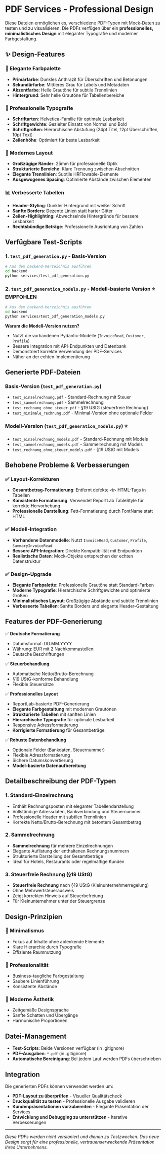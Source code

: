 # PDF Services - Professional Design

Diese Dateien ermöglichen es, verschiedene PDF-Typen mit Mock-Daten zu testen und zu visualisieren. Die PDFs verfügen über ein **professionelles, minimalistisches Design** mit eleganter Typografie und moderner Farbgestaltung.

## ✨ Design-Features

### 🎨 **Elegante Farbpalette**
- **Primärfarbe**: Dunkles Anthrazit für Überschriften und Betonungen
- **Sekundärfarbe**: Mittleres Grau für Labels und Metadaten  
- **Akzentfarbe**: Helle Grautöne für subtile Trennlinien
- **Hintergrund**: Sehr helle Grautöne für Tabellenbereiche

### 📖 **Professionelle Typografie**
- **Schriftarten**: Helvetica-Familie für optimale Lesbarkeit
- **Schriftgewichte**: Gezielter Einsatz von Normal und Bold
- **Schriftgrößen**: Hierarchische Abstufung (24pt Titel, 12pt Überschriften, 10pt Text)
- **Zeilenhöhe**: Optimiert für beste Lesbarkeit

### 📐 **Modernes Layout**
- **Großzügige Ränder**: 25mm für professionelle Optik
- **Strukturierte Bereiche**: Klare Trennung zwischen Abschnitten
- **Elegante Trennlinien**: Subtile HRFlowable-Elemente
- **Ausgewogenes Spacing**: Optimierte Abstände zwischen Elementen

### 📊 **Verbesserte Tabellen**
- **Header-Styling**: Dunkler Hintergrund mit weißer Schrift
- **Sanfte Borders**: Dezente Linien statt harter Gitter
- **Zeilen-Highlighting**: Abwechselnde Hintergründe für bessere Lesbarkeit
- **Rechtsbündige Beträge**: Professionelle Ausrichtung von Zahlen

## Verfügbare Test-Scripts

### 1. `test_pdf_generation.py` - Basis-Version
```bash
# Aus dem backend-Verzeichnis ausführen
cd backend
python services/test_pdf_generation.py
```

### 2. `test_pdf_generation_models.py` - Modell-basierte Version ⭐ **EMPFOHLEN**
```bash
# Aus dem backend-Verzeichnis ausführen
cd backend
python services/test_pdf_generation_models.py
```

**Warum die Modell-Version nutzen?**
- Nutzt die vorhandenen Pydantic-Modelle (`InvoiceRead`, `Customer`, `Profile`)
- Bessere Integration mit API-Endpunkten und Datenbank
- Demonstriert korrekte Verwendung der PDF-Services
- Näher an der echten Implementierung

## Generierte PDF-Dateien

### Basis-Version (`test_pdf_generation.py`)
- `test_einzelrechnung.pdf` - Standard-Rechnung mit Steuer
- `test_sammelrechnung.pdf` - Sammelrechnung
- `test_rechnung_ohne_steuer.pdf` - §19 UStG (steuerfreie Rechnung)
- `test_minimale_rechnung.pdf` - Minimal-Version ohne optionale Felder

### Modell-Version (`test_pdf_generation_models.py`) ⭐
- `test_einzelrechnung_models.pdf` - Standard-Rechnung mit Models
- `test_sammelrechnung_models.pdf` - Sammelrechnung mit Models
- `test_rechnung_ohne_steuer_models.pdf` - §19 UStG mit Models

## Behobene Probleme & Verbesserungen

### ✅ Layout-Korrekturen
- **Gesamtbetrag-Formatierung**: Entfernt defekte `<b>` HTML-Tags in Tabellen
- **Konsistente Formatierung**: Verwendet ReportLab TableStyle für korrekte Hervorhebung
- **Professionelle Darstellung**: Fett-Formatierung durch FontName statt HTML

### ✅ Modell-Integration 
- **Vorhandene Datenmodelle**: Nutzt `InvoiceRead`, `Customer`, `Profile`, `SummaryInvoiceRead`
- **Bessere API-Integration**: Direkte Kompatibilität mit Endpunkten
- **Realistische Daten**: Mock-Objekte entsprechen der echten Datenstruktur

### ✅ Design-Upgrade 
- **Elegante Farbpalette**: Professionelle Grautöne statt Standard-Farben
- **Moderne Typografie**: Hierarchische Schriftgewichte und optimierte Größen
- **Minimalistisches Layout**: Großzügige Abstände und subtile Trennlinien
- **Verbesserte Tabellen**: Sanfte Borders und elegante Header-Gestaltung

## Features der PDF-Generierung

✅ **Deutsche Formatierung**
- Datumsformat: DD.MM.YYYY
- Währung: EUR mit 2 Nachkommastellen
- Deutsche Beschriftungen

✅ **Steuerbehandlung**
- Automatische Netto/Brutto-Berechnung
- §19 UStG-konforme Behandlung
- Flexible Steuersätze

✅ **Professionelles Layout**
- ReportLab-basierte PDF-Generierung
- **Elegante Farbgestaltung** mit modernen Grautönen
- **Strukturierte Tabellen** mit sanften Linien
- **Hierarchische Typografie** für optimale Lesbarkeit
- Responsive Adressformatierung
- **Korrigierte Formatierung** für Gesamtbeträge

✅ **Robuste Datenbehandlung**
- Optionale Felder (Bankdaten, Steuernummer)
- Flexible Adressformatierung
- Sichere Datumskonvertierung
- **Model-basierte Datenaufbereitung**

## Detailbeschreibung der PDF-Typen

### 1. **Standard-Einzelrechnung**
- Enthält Rechnungsposten mit eleganter Tabellendarstellung
- Vollständige Adressdaten, Bankverbindung und Steuernummer
- Professionelle Header mit subtilen Trennlinien
- Korrekte Netto/Brutto-Berechnung mit betontem Gesamtbetrag

### 2. **Sammelrechnung**
- **Sammelrechnung** für mehrere Einzelrechnungen
- Elegante Auflistung der enthaltenen Rechnungsnummern
- Strukturierte Darstellung der Gesamtbeträge
- Ideal für Hotels, Restaurants oder regelmäßige Kunden

### 3. **Steuerfreie Rechnung (§19 UStG)**
- **Steuerfreie Rechnung** nach §19 UStG (Kleinunternehmerregelung)
- Ohne Mehrwertsteuerausweis
- Zeigt korrekten Hinweis auf Steuerbefreiung
- Für Kleinunternehmer unter der Steuergrenze

## Design-Prinzipien

### 🎯 **Minimalismus**
- Fokus auf Inhalte ohne ablenkende Elemente
- Klare Hierarchie durch Typografie
- Effiziente Raumnutzung

### 🏢 **Professionalität**
- Business-taugliche Farbgestaltung
- Saubere Linienführung
- Konsistente Abstände

### 📱 **Moderne Ästhetik**
- Zeitgemäße Designsprache
- Sanfte Schatten und Übergänge
- Harmonische Proportionen

## Datei-Management

- **Test-Scripts**: Beide Versionen verfügbar (in .gitignore)
- **PDF-Ausgaben**: `*.pdf` (in .gitignore)
- **Automatische Bereinigung**: Bei jedem Lauf werden PDFs überschrieben

## Integration

Die generierten PDFs können verwendet werden um:
- **PDF-Layout zu überprüfen** - Visueller Qualitätscheck
- **Druckqualität zu testen** - Professionelle Ausgabe validieren
- **Kundenpräsentationen vorzubereiten** - Elegante Präsentation der Services
- **Entwicklung und Debugging zu unterstützen** - Iterative Verbesserungen

---

*Diese PDFs werden nicht versioniert und dienen zu Testzwecken. Das neue Design sorgt für eine professionelle, vertrauenserweckende Präsentation Ihres Unternehmens.*